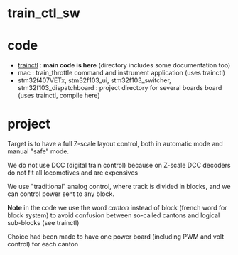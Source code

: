 # train_ctl_sw

# code

* [trainctl](https://github.com/banyanshade-software/train_ctl_sw/tree/master/trainctl) : **main code is here** (directory includes some documentation too)
* mac : train_throttle command and instrument application (uses trainctl)
* stm32f407VETx, stm32f103_ui, stm32f103_switcher, stm32f103_dispatchboard : project directory for several boards board (uses trainctl, compile here)

# project

Target is to have a full Z-scale layout control, both in automatic mode and manual "safe" mode.

We do not use DCC (digital train control) because on Z-scale DCC decoders do not fit all locomotives and are expensives

We use "traditional" analog control, where track is divided in blocks, and we can control power sent to any block.

**Note** in the code we use the word _canton_ instead of block (french word for block system) to avoid confusion
between so-called cantons and logical sub-blocks (see trainctl)

Choice had been made to have one power board (including PWM and volt control) for each canton
